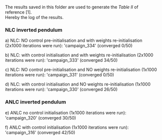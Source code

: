 The results saved in this folder are used to generate the *Table II* of reference [1].  
Hereby the log of the results.  

### NLC inverted pendulum
a) NLC: NO control pre-initialisation and with weights re-initialisation (2x1000 iterations were run): 
'campaign_334' (converged 0/50)

b) NLC: with control initialisation and with weights re-initialisation (2x1000 iterations were run): 
'campaign_333' (converged 34/50)

c) NLC: NO control pre-initialisation and NO weights re-initialisation (1x1000 iterations were run): 
'campaign_331' (converged 0/50)

d) NLC: with control initialisation and NO weights re-initialisation (1x1000 iterations were run): 
'campaign_330' (converged 26/50)


### ANLC inverted pendulum
e) ANLC no control initialisation (1x1000 iterations were run):
'campaign_320' (converged 30/50)

f) ANLC with control initialisation (1x1000 iterations were run):
'campaign_316' (converged 42/50)



